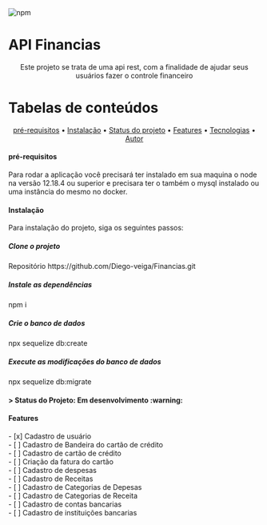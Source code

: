 <img alt="npm" src="https://img.shields.io/npm/v/node">
<h1>API Financias</h1>
  <p align="center"> Este projeto se trata de uma api rest, com a finalidade de ajudar seus usuários fazer o controle financeiro </p>
<h1> Tabelas de conteúdos</h1>
  <p align="center">
  <a href="#prerequisitos">pré-requisitos</a> •
  <a href="#instalacao">Instalação</a> •
  <a href="#status">Status do projeto</a> •
  <a href="#features">Features</a> •
  <a href="#tecnologias">Tecnologias</a> •
  <a href="#autor">Autor</a>
  </p>

<h4 id='prerequisitos'>pré-requisitos</h4>
  <p> Para rodar a aplicação você precisará ter instalado em sua maquina o node na versão 12.18.4 ou superior e precisara
  ter o também o mysql instalado ou uma instância do mesmo no docker.
  </p>

<h4 id='instalacao'>Instalação</h4>
  <p> Para instalação do projeto, siga os seguintes passos:

  <h5>Clone o projeto</h5>
  <p>Repositório https://github.com/Diego-veiga/Financias.git </p>

  <h5>Instale as dependências</h5>
  npm i

  <h5>Crie o banco de dados</h5>
  npx sequelize db:create

  <h5>Execute as modificações do banco de dados </h5>
  npx sequelize db:migrate


<h4 id='status'>
  > Status do Projeto: Em desenvolvimento :warning:
</h4>

<h4 id='features'>Features</h4>
  - [x] Cadastro de usuário<br>
  - [ ] Cadastro de Bandeira do cartão de crédito<br>
  - [ ] Cadastro de cartão de crédito<br>
  - [ ] Criação da fatura do cartão<br>
  - [ ] Cadastro de despesas<br>
  - [ ] Cadastro de Receitas<br>
  - [ ] Cadastro de Categorias de Depesas<br>
  - [ ] Cadastro de Categorias de Receita<br>
  - [ ] Cadastro de contas bancarias<br>
  - [ ] Cadastro de instituições bancarias<br>
